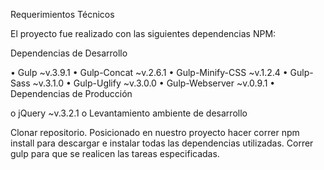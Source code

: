 Requerimientos Técnicos

 El proyecto fue realizado con las siguientes dependencias NPM:

  Dependencias de Desarrollo

•	Gulp ~v.3.9.1
•	Gulp-Concat ~v.2.6.1
•	Gulp-Minify-CSS ~v.1.2.4
•	Gulp-Sass ~v.3.1.0
•	Gulp-Uglify ~v.3.0.0
•	Gulp-Webserver ~v.0.9.1
•	Dependencias de Producción

o	jQuery ~v.3.2.1
o	Levantamiento ambiente de desarrollo

Clonar repositorio.
Posicionado en nuestro proyecto hacer correr npm install para descargar e instalar todas las dependencias utilizadas.
Correr gulp para que se realicen las tareas especificadas.
